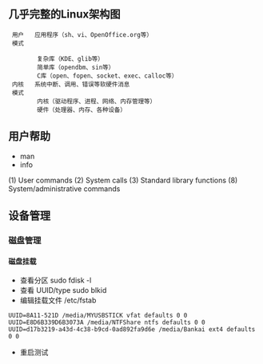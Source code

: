 ## 几乎完整的Linux架构图   
```
 用户   应用程序（sh、vi、OpenOffice.org等）   
 模式

        复杂库（KDE、glib等）   
        简单库（opendbm、sin等）  
        C库（open、fopen、socket、exec、calloc等）   
 内核   系统中断、调用、错误等软硬件消息   
 模式
        内核（驱动程序、进程、网络、内存管理等）   
        硬件（处理器、内存、各种设备）   
```

## 用户帮助
- man
- info


(1) User commands
(2) System calls
(3) Standard library functions
(8) System/administrative commands

## 设备管理

### 磁盘管理

#### 磁盘挂载

- 查看分区 sudo fdisk -l
- 查看 UUID/type sudo blkid
- 编辑挂载文件 /etc/fstab

``` 
UUID=8A11-521D /media/MYUSBSTICK vfat defaults 0 0
UUID=E8D6B339D6B3073A /media/NTFShare ntfs defaults 0 0
UUID=d17b3219-a43d-4c38-b9cd-0ad892fa9d6e /media/Bankai ext4 defaults 0 0
```
- 重启测试
  
